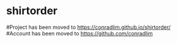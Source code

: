 # shirtorder
#Project has been moved to https://conradlim.github.io/shirtorder/  
#Account has been moved to  https://github.com/conradlim
